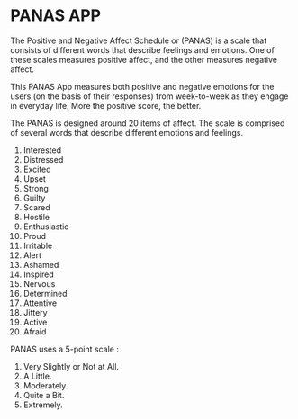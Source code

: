 # PANAS APP

The Positive and Negative Affect Schedule or (PANAS) is a scale that consists of different words that describe feelings and emotions. One of these scales measures positive affect, and the other measures negative affect.

This PANAS App measures both positive and negative emotions for the users (on the basis of their responses) from week-to-week as they engage in everyday life. More the positive score, the better.

The PANAS is designed around 20 items of affect. The scale is comprised of several words that describe different emotions and feelings. 
1. Interested
2. Distressed
3. Excited
4. Upset
5. Strong
6. Guilty
7. Scared
8. Hostile
9. Enthusiastic
10. Proud
11. Irritable
12. Alert
13. Ashamed
14. Inspired
15. Nervous
16. Determined
17. Attentive
18. Jittery
19. Active
20. Afraid

PANAS uses a 5-point scale : 
1. Very Slightly or Not at All.
2. A Little.
3. Moderately.
4. Quite a Bit.
5. Extremely.


